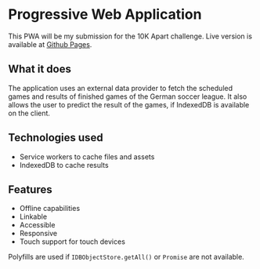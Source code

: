 # Progressive Web Application

This PWA will be my submission for the 10K Apart challenge. Live version is available at [Github Pages](https://owlbertz.github.io/pwa-bl).

## What it does
The application uses an external data provider to fetch the scheduled games and results of finished games of the German soccer league.
It also allows the user to predict the result of the games, if IndexedDB is available on the client.

## Technologies used
- Service workers to cache files and assets
- IndexedDB to cache results

## Features
- Offline capabilities
- Linkable
- Accessible
- Responsive
- Touch support for touch devices

Polyfills are used if `IDBObjectStore.getAll()` or `Promise` are not available.